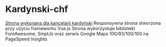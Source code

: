 # Kardynski-chf
[Strona wykonana dla kancelarii kardyński](kardynski-chf.pl) 
Responsywna strona stworzona przy użyciu frameworku Vue.js
Strona wykorzystuje biblioteki FontAwesome, SmptJs oraz serwis Google Maps
100/93/100/100 na PageSpeed Insights
